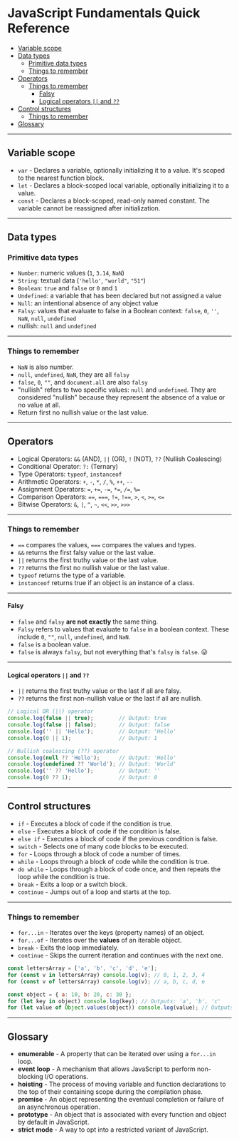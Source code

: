 # JavaScript Fundamentals Quick Reference

- [Variable scope](#variable-scope)
- [Data types](#data-types)
  - [Primitive data types](#primitive-data-types)
  - [Things to remember](#things-to-remember)
- [Operators](#operators)
  - [Things to remember](#things-to-remember-1)
    - [Falsy](#falsy)
    - [Logical operators `||` and `??`](#logical-operators--and-)
- [Control structures](#control-structures)
  - [Things to remember](#things-to-remember-2)
- [Glossary](#glossary)

<hr>

<div class="spaced-out-all"></div>

## Variable scope

- `var` - Declares a variable, optionally initializing it to a value. It's scoped to the nearest function block.
- `let` - Declares a block-scoped local variable, optionally initializing it to a value.
- `const` - Declares a block-scoped, read-only named constant. The variable cannot be reassigned after initialization.
<hr>

## Data types

### Primitive data types

- `Number`: numeric values (`1`, `3.14`, `NaN`)
- `String`: textual data (`'hello'`, `"world"`, `"51"`)
- `Boolean`: `true` and `false` or `0` and `1`
- `Undefined`: a variable that has been declared but not assigned a value
- `Null`: an intentional absence of any object value
- `Falsy`: values that evaluate to false in a Boolean context: `false`, `0`, `''`, `NaN`, `null`, `undefined`
- nullish: `null` and `undefined`
<hr>

### Things to remember

- `NaN` is also number.
- `null`, `undefined`, `NaN`, they are all `falsy`
- `false`, `0`, `""`, and `document.all` are also `falsy`
- "nullish" refers to two specific values: `null` and `undefined`. They are considered "nullish"
  because they represent the absence of a value or no value at all.
- Return first no nullish value or the last value.
  
<!-- ### Non-primitive data types -->

<!-- **Non-Primitive Types:** `Object`, `Function`, `Array`, `Date`, `RegExp`, `Map`, `Set`, `Promise`, `Error` -->

<!-- - `Object`: Represents a collection of key-value pairs
- `Array`: Represents a list of elements
- `Function`: Represents a function
- `Date`: Represents a date and time
- `RegExp`: Represents a regular expression
- `Map` (ES6+): Represents a collection of key-value pairs
- `Set` (ES6+): Represents a collection of unique values
- `WeakMap` (ES6+): Represents a collection of key-value pairs where the keys are weakly referenced
- `WeakSet` (ES6+): Represents a collection of unique values where the values are weakly referenced -->
<hr>

## Operators

- Logical Operators: `&&` (AND), `||` (OR), `!` (NOT), `??` (Nullish Coalescing)
- Conditional Operator: `?:` (Ternary)
- Type Operators: `typeof`, `instanceof`
- Arithmetic Operators: `+`, `-`, `*`, `/`, `%`, `++`, `--`
- Assignment Operators: `=`, `+=`, `-=`, `*=`, `/=`, `%=`
- Comparison Operators: `==`, `===`, `!=`, `!==`, `>`, `<`, `>=`, `<=`
- Bitwise Operators: `&`, `|`, `^`, `~`, `<<`, `>>`, `>>>`
<hr>

### Things to remember

- `==` compares the values, `===` compares the values and types.
- `&&` returns the first falsy value or the last value.
- `||` returns the first truthy value or the last value.
- `??` returns the first no nullish value or the last value.
- `typeof` returns the type of a variable.
- `instanceof` returns true if an object is an instance of a class.
<hr>

#### Falsy

- `false` and `falsy` **are not exactly** the same thing. 
- `Falsy` refers to values that evaluate to `false` in a boolean context. These include
  `0`, `""`, `null`, `undefined`, and `NaN`.
- `false` is a boolean value.
- `false` is always `falsy`, but not everything that's `falsy` is `false`. 😜
<hr>

#### Logical operators `||` and `??`

- `||` returns the first truthy value or the last if all are falsy.
- `??` returns the first non-nullish value or the last if all are nullish.

```js
// Logical OR (||) operator
console.log(false || true);        // Output: true
console.log(false || false);       // Output: false
console.log('' || 'Hello');        // Output: 'Hello'
console.log(0 || 1);               // Output: 1

// Nullish coalescing (??) operator
console.log(null ?? 'Hello');      // Output: 'Hello'
console.log(undefined ?? 'World'); // Output: 'World'
console.log('' ?? 'Hello');        // Output: ''
console.log(0 ?? 1);               // Output: 0
```
<hr>

## Control structures

- `if` - Executes a block of code if the condition is true.
- `else` - Executes a block of code if the condition is false.
- `else if` - Executes a block of code if the previous condition is false.
- `switch` - Selects one of many code blocks to be executed.
- `for` - Loops through a block of code a number of times.
- `while` - Loops through a block of code while the condition is true.
- `do while` - Loops through a block of code once, and then repeats the loop while the condition is true.
- `break` - Exits a loop or a switch block.
- `continue` - Jumps out of a loop and starts at the top.
<hr>

### Things to remember

- `for...in` - Iterates over the keys (property names) of an object.
- `for...of` - Iterates over the **values** of an iterable object.
- `break` - Exits the loop immediately.
- `continue` - Skips the current iteration and continues with the next one.

```js
const lettersArray = ['a', 'b', 'c', 'd', 'e'];
for (const v in lettersArray) console.log(v); // 0, 1, 2, 3, 4
for (const v of lettersArray) console.log(v); // a, b, c, d, e
```

```js
const object = { a: 10, b: 20, c: 30 };
for (let key in object) console.log(key); // Outputs: 'a', 'b', 'c'
for (let value of Object.values(object)) console.log(value); // Outputs: 10, 20, 30
```
<hr>

## Glossary

- **enumerable** - A property that can be iterated over using a `for...in` loop.
- **event** **loop** - A mechanism that allows JavaScript to perform non-blocking I/O operations.
- **hoisting** - The process of moving variable and function declarations to the top of their containing scope during the compilation phase.
- **promise** - An object representing the eventual completion or failure of an asynchronous operation.
- **prototype** - An object that is associated with every function and object by default in JavaScript.
- **strict** **mode** - A way to opt into a restricted variant of JavaScript.


